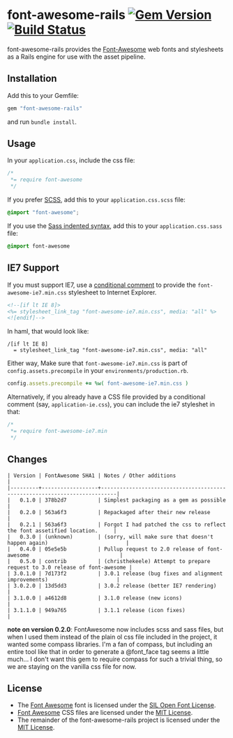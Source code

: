 # font-awesome-rails [![Gem Version](https://badge.fury.io/rb/font-awesome-rails.png)](http://badge.fury.io/rb/font-awesome-rails) [![Build Status](https://secure.travis-ci.org/bokmann/font-awesome-rails.png)](http://travis-ci.org/bokmann/font-awesome-rails)

font-awesome-rails provides the
[Font-Awesome](http://fortawesome.github.com/Font-Awesome/) web fonts and
stylesheets as a Rails engine for use with the asset pipeline.

## Installation

Add this to your Gemfile:

```ruby
gem "font-awesome-rails"
```

and run `bundle install`.

## Usage

In your `application.css`, include the css file:

```css
/*
 *= require font-awesome
 */
```

If you prefer [SCSS](http://sass-lang.com/docs.html), add this to your
`application.css.scss` file:

```scss
@import "font-awesome";
```

If you use the
[Sass indented syntax](http://sass-lang.com/docs/yardoc/file.INDENTED_SYNTAX.html),
add this to your `application.css.sass` file:

```sass
@import font-awesome
```

## IE7 Support

If you must support IE7, use a
[conditional comment](http://en.wikipedia.org/wiki/Conditional_comment) to
provide the `font-awesome-ie7.min.css` stylesheet to Internet Explorer.

```rhtml
<!--[if lt IE 8]>
<%= stylesheet_link_tag "font-awesome-ie7.min.css", media: "all" %>
<![endif]-->
```

In haml, that would look like:

```haml
/[if lt IE 8]
  = stylesheet_link_tag "font-awesome-ie7.min.css", media: "all"
```

Either way, Make sure that `font-awesome-ie7.min.css` is part of `config.assets.precompile` in your `environments/production.rb`.

```ruby
config.assets.precompile += %w( font-awesome-ie7.min.css )
```

Alternatively, if you already have a CSS file provided by a conditional
comment (say, `application-ie.css`), you can include the ie7 styleshet in
that:

```css
/*
 *= require font-awesome-ie7.min
 */
```

## Changes

    | Version | FontAwesome SHA1 | Notes / Other additions                                                   |
    |---------+------------------+---------------------------------------------------------------------------|
    |   0.1.0 | 378b2d7          | Simplest packaging as a gem as possible                                   |
    |   0.2.0 | 563a6f3          | Repackaged after their new release                                        |
    |   0.2.1 | 563a6f3          | Forgot I had patched the css to reflect the font assetified location.     |
    |   0.3.0 | (unknown)        | (sorry, will make sure that doesn't happen again)                         |
    |   0.4.0 | 05e5e5b          | Pullup request to 2.0 release of font-awesome                             |
    |   0.5.0 | contrib          | (christhekeele) Attempt to prepare request to 3.0 release of font-awesome |
    | 3.0.1.0 | 7d173f2          | 3.0.1 release (bug fixes and alignment improvements)                      |
    | 3.0.2.0 | 13d5dd3          | 3.0.2 release (better IE7 rendering)                                      |
    | 3.1.0.0 | a4612d8          | 3.1.0 release (new icons)                                                 |
    | 3.1.1.0 | 949a765          | 3.1.1 release (icon fixes)                                                |

**note on version 0.2.0**: FontAwesome now includes scss and sass files, but
when I used them instead of the plain ol css file included in the project, it
wanted some compass libraries.  I'm a fan of compass, but including an entire
tool like that in order to generate a @font_face tag seems a little much... I
don't want this gem to require compass for such a trivial thing, so we are
staying on the vanilla css file for now.

## License

* The [Font Awesome](http://fortawesome.github.com/Font-Awesome) font is
  licensed under the [SIL Open Font License](http://scripts.sil.org/OFL).
* [Font Awesome](http://fortawesome.github.com/Font-Awesome) CSS files are
  licensed under the
  [MIT License](http://opensource.org/licenses/mit-license.html).
* The remainder of the font-awesome-rails project is licensed under the
  [MIT License](http://opensource.org/licenses/mit-license.html).
